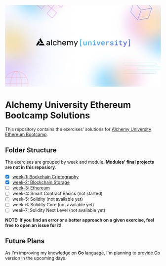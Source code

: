 <img src="./assets/alchemy-university.png">

# Alchemy University Ethereum Bootcamp Solutions


This repository contains the exercises' solutions for [Alchemy University Ethereum Bootcamp](https://university.alchemy.com/home).


## Folder Structure

The exercises are grouped by week and module. **Modules' final projects are not in this reposiory**.

- [x] [week-1: Bockchain Criptography](./week1-Blockchain-Cryptography/)
- [x] [week-2: Blockchain Storage](./week2-Blockchain-Storage/)
- [ ] [week-3: Ethereum](./week3-Etheruem/)
- [ ] week-4: Smart Contract Basics (not started)
- [ ] week-5: Solidity (not available yet)
- [ ] week-6: Solidity Core (not available yet)
- [ ] week-7: Solidity Next Level (not available yet)

**NOTE: If you find an error or a better approach on a given exercise, feel free to open an issue for it!**

## Future Plans

As I'm improving my knowledge on **Go** language, I'm planning to provide Go version in the upcoming days.